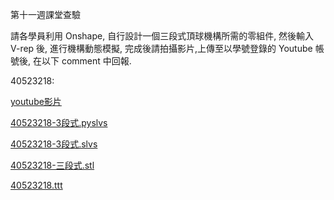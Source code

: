 第十一週課堂查驗

請各學員利用 Onshape, 自行設計一個三段式頂球機構所需的零組件, 然後輸入 V-rep 後, 進行機構動態模擬, 完成後請拍攝影片,上傳至以學號登錄的 Youtube 帳號後, 在以下 comment 中回報.



40523218:

<p><a href="https://www.youtube.com/watch?v=Y7rlGQiEmCw&feature=youtu.be">youtube影片</a></p>

<p><a href="https://github.com/s40523218/cd2018/blob/gh-pages/V-rep/%E4%B8%89%E6%AE%B5%E5%BC%8F/40523218-3%E6%AE%B5%E5%BC%8F.pyslvs">40523218-3段式.pyslvs</a></p>

<p><a href="https://github.com/s40523218/cd2018/blob/gh-pages/V-rep/%E4%B8%89%E6%AE%B5%E5%BC%8F/40523218-3%E6%AE%B5%E5%BC%8F.slvs">40523218-3段式.slvs</a></p>

<p><a href="https://github.com/s40523218/cd2018/blob/gh-pages/V-rep/%E4%B8%89%E6%AE%B5%E5%BC%8F/40523218-%E4%B8%89%E6%AE%B5%E5%BC%8F.stl">40523218-三段式.stl</a></p>

<p><a href="https://github.com/s40523218/cd2018/blob/gh-pages/V-rep/%E4%B8%89%E6%AE%B5%E5%BC%8F/40523218.ttt">40523218.ttt</a></p>
